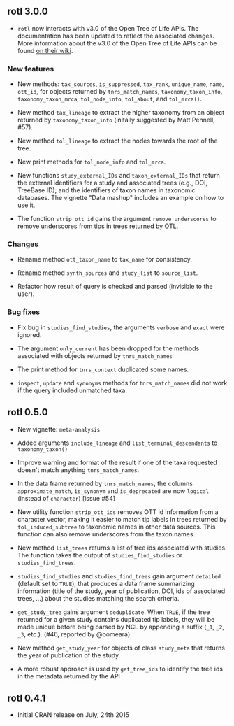 ## rotl 3.0.0

* `rotl` now interacts with v3.0 of the Open Tree of Life APIs. The
  documentation has been updated to reflect the associated changes. More
  information about the v3.0 of the Open Tree of Life APIs can be found
  [on their wiki](https://github.com/OpenTreeOfLife/germinator/wiki/Open-Tree-of-Life-Web-APIs).


### New features

* New methods: `tax_sources`, `is_suppressed`, `tax_rank`, `unique_name`,
  `name`, `ott_id`, for objects returned by `tnrs_match_names`,
  `taxonomy_taxon_info`, `taxonomy_taxon_mrca`, `tol_node_info`, `tol_about`,
  and `tol_mrca()`.

* New method `tax_lineage` to extract the higher taxonomy from an object
  returned by `taxonomy_taxon_info` (initally suggested by Matt Pennell, #57).

* New method `tol_lineage` to extract the nodes towards the root of the tree.

* New print methods for `tol_node_info` and `tol_mrca`.

* New functions `study_external_IDs` and `taxon_external_IDs` that return the
  external identifiers for a study and associated trees (e.g., DOI, TreeBase
  ID); and the identifiers of taxon names in taxonomic databases. The vignette
  "Data mashup" includes an example on how to use it.

* The function `strip_ott_id` gains the argument `remove_underscores` to remove
  underscores from tips in trees returned by OTL.

### Changes

* Rename method `ott_taxon_name` to `tax_name` for consistency.

* Rename method `synth_sources` and `study_list` to `source_list`.

* Refactor how result of query is checked and parsed (invisible to the user).

### Bug fixes

* Fix bug in `studies_find_studies`, the arguments `verbose` and `exact` were
  ignored.

* The argument `only_current` has been dropped for the methods associated with
  objects returned by `tnrs_match_names`

* The print method for `tnrs_context` duplicated some names.

* `inspect`, `update` and `synonyms` methods for `tnrs_match_names` did not work
  if the query included unmatched taxa.


## rotl 0.5.0

* New vignette: `meta-analysis`

* Added arguments `include_lineage` and `list_terminal_descendants` to
  `taxonomy_taxon()`

* Improve warning and format of the result if one of the taxa requested doesn't
  match anything `tnrs_match_names`.

* In the data frame returned by `tnrs_match_names`, the columns
  `approximate_match`, `is_synonym` and `is_deprecated` are now `logical`
  (instead of `character`) [issue #54]

* New utility function `strip_ott_ids` removes OTT id information from
  a character vector, making it easier to match tip labels in trees returned by
  `tol_induced_subtree` to taxonomic names in other data sources. This function
  can also remove underscores from the taxon names.

* New method `list_trees` returns a list of tree ids associated with
  studies. The function takes the output of `studies_find_studies` or
  `studies_find_trees`.

* `studies_find_studies` and `studies_find_trees` gain argument `detailed`
  (default set to `TRUE`), that produces a data frame summarizing information
  (title of the study, year of publication, DOI, ids of associated trees, ...)
  about the studies matching the search criteria.

* `get_study_tree` gains argument `deduplicate`. When `TRUE`, if the tree
  returned for a given study contains duplicated tip labels, they will be made
  unique before being parsed by NCL by appending a suffix (`_1`, `_2`, `_3`,
  etc.). (#46, reported by @bomeara)

* New method `get_study_year` for objects of class `study_meta` that returns the
  year of publication of the study.

* A more robust approach is used by `get_tree_ids` to identify the tree ids in
  the metadata returned by the API

## rotl 0.4.1

* Initial CRAN release on July, 24th 2015
